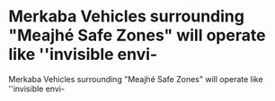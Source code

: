 # Merkaba Vehicles surrounding "Meajhé Safe Zones" will operate like ''invisible envi-

Merkaba Vehicles surrounding "Meajhé Safe Zones" will operate like ''invisible envi-